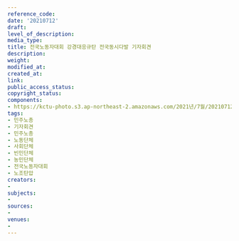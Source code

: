 ```yaml
---
reference_code: 
date: '20210712'
draft: 
level_of_description: 
media_type: 
title: 전국노동자대회 강경대응규탄 전국동시다발 기자회견
description: 
weight: 
modified_at: 
created_at: 
link: 
public_access_status: 
copyright_status: 
components:
- https://kctu-photo.s3.ap-northeast-2.amazonaws.com/2021년/7월/20210712-전국노동자대회+강경대응규탄+전국동시다발+기자회견_민주노총_기자회견_민주노총_노동단체_사회단체_빈민단체_농민단체_전국노동자대회_노조탄압/_1D20298.jpg
tags:
- 민주노총
- 기자회견
- 민주노총
- 노동단체
- 사회단체
- 빈민단체
- 농민단체
- 전국노동자대회
- 노조탄압
creators:
- 
subjects:
- 
sources:
- 
venues:
- 
---
```

